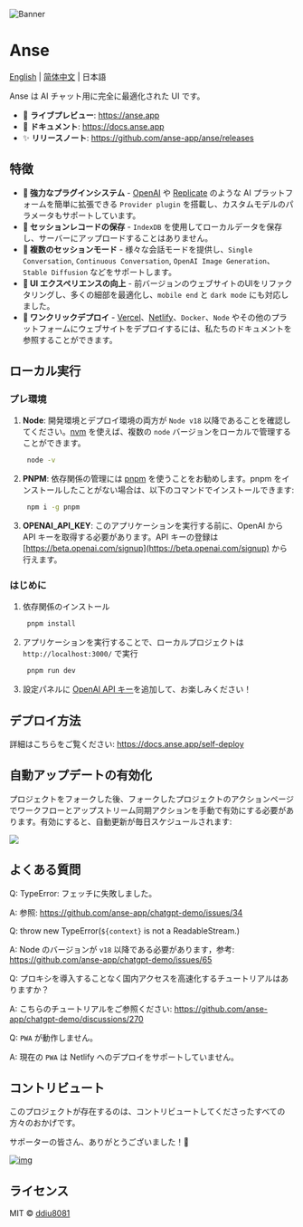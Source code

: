 ![Banner](https://user-images.githubusercontent.com/1998168/235366625-e615e68d-592c-4f18-9c9f-1e5cd1778557.png)

# Anse

[English](./README.md) | [简体中文](./README.zh-CN.md) | 日本語

Anse は AI チャット用に完全に最適化された UI です。

- 🍿 **ライブプレビュー**: https://anse.app
- 📖 **ドキュメント**: https://docs.anse.app
- ✨ **リリースノート**: https://github.com/anse-app/anse/releases

## 特徴

- **🚀 強力なプラグインシステム** - [OpenAI](https://openai.com/) や [Replicate](https://replicate.com/) のような AI プラットフォームを簡単に拡張できる `Provider plugin` を搭載し、カスタムモデルのパラメータもサポートしています。
- **💬 セッションレコードの保存** - `IndexDB` を使用してローカルデータを保存し、サーバーにアップロードすることはありません。
- **🎉 複数のセッションモード** - 様々な会話モードを提供し、`Single Conversation`, `Continuous Conversation`, `OpenAI Image Generation`、`Stable Diffusion` などをサポートします。
- **💎 UI エクスペリエンスの向上** - 前バージョンのウェブサイトのUIをリファクタリングし、多くの細部を最適化し、`mobile end` と `dark mode` にも対応しました。
- **🌈 ワンクリックデプロイ** - [Vercel](https://vercel.com/)、[Netlify](https://www.netlify.com/)、`Docker`、`Node` やその他のプラットフォームにウェブサイトをデプロイするには、私たちのドキュメントを参照することができます。

## ローカル実行

### プレ環境
1. **Node**: 開発環境とデプロイ環境の両方が `Node v18` 以降であることを確認してください。[nvm](https://github.com/nvm-sh/nvm) を使えば、複数の `node` バージョンをローカルで管理することができます。
   ```bash
    node -v
   ```
2. **PNPM**: 依存関係の管理には [pnpm](https://pnpm.io/) を使うことをお勧めします。pnpm をインストールしたことがない場合は、以下のコマンドでインストールできます:
   ```bash
    npm i -g pnpm
   ```
3. **OPENAI_API_KEY**: このアプリケーションを実行する前に、OpenAI から API キーを取得する必要があります。API キーの登録は [https://beta.openai.com/signup](https://beta.openai.com/signup) から行えます。

### はじめに

1. 依存関係のインストール
   ```bash
    pnpm install
   ```
2. アプリケーションを実行することで、ローカルプロジェクトは `http://localhost:3000/` で実行
   ```bash
    pnpm run dev
   ```
3. 設定パネルに [OpenAI API キー](https://platform.openai.com/account/api-keys)を追加して、お楽しみください！

## デプロイ方法
詳細はこちらをご覧ください: https://docs.anse.app/self-deploy

## 自動アップデートの有効化

プロジェクトをフォークした後、フォークしたプロジェクトのアクションページでワークフローとアップストリーム同期アクションを手動で有効にする必要があります。有効にすると、自動更新が毎日スケジュールされます:

![](https://cdn.staticaly.com/gh/yzh990918/static@master/20230518/image.2omctdf8bbk0.webp)
## よくある質問

Q: TypeError: フェッチに失敗しました。

A: 参照: https://github.com/anse-app/chatgpt-demo/issues/34

Q: throw new TypeError(`${context}` is not a ReadableStream.)

A: Node のバージョンが `v18` 以降である必要があります，参考: https://github.com/anse-app/chatgpt-demo/issues/65

Q: プロキシを導入することなく国内アクセスを高速化するチュートリアルはありますか？

A: こちらのチュートリアルをご参照ください: https://github.com/anse-app/chatgpt-demo/discussions/270

Q: `PWA` が動作しません。

A: 現在の `PWA` は Netlify へのデプロイをサポートしていません。
## コントリビュート

このプロジェクトが存在するのは、コントリビュートしてくださったすべての方々のおかげです。

サポーターの皆さん、ありがとうございました！🙏

[![img](https://contrib.rocks/image?repo=anse-app/anse)](https://github.com/anse-app/anse/graphs/contributors)

## ライセンス

MIT © [ddiu8081](https://github.com/anse-app/anse/blob/main/LICENSE)
